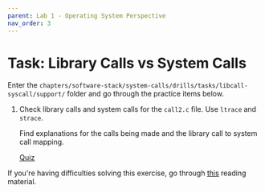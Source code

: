 ```yaml
---
parent: Lab 1 - Operating System Perspective
nav_order: 3
---
```


# Task: Library Calls vs System Calls

Enter the `chapters/software-stack/system-calls/drills/tasks/libcall-syscall/support/` folder and go through the practice items below.

1. Check library calls and system calls for the `call2.c` file.
   Use `ltrace` and `strace`.

   Find explanations for the calls being made and the library call to system call mapping.

   [Quiz](../../../quizzes/libcall-syscall.md)

If you're having difficulties solving this exercise, go through [this](../../reading/libcall-syscall.md) reading material.
